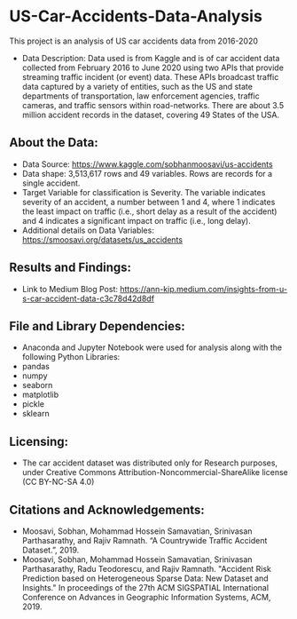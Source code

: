 # US-Car-Accidents-Data-Analysis
This project is an analysis of US car accidents data from 2016-2020
- Data Description: Data used is from Kaggle and is of car accident data collected from February 2016 to June 2020 using two APIs that provide streaming traffic incident (or event) data. These APIs broadcast traffic data captured by a variety of entities, such as the US and state departments of transportation, law enforcement agencies, traffic cameras, and traffic sensors within road-networks. There are about 3.5 million accident records in the dataset, covering 49 States of the USA.

## About the Data:
- Data Source: https://www.kaggle.com/sobhanmoosavi/us-accidents
- Data shape: 3,513,617 rows and 49 variables. Rows are records for a single accident.
- Target Variable for classification is Severity. The variable indicates severity of an accident, a number between 1 and 4, where 1 indicates the least impact on traffic (i.e., short delay as a result of the accident) and 4 indicates a significant impact on traffic (i.e., long delay).
- Additional details on Data Variables: https://smoosavi.org/datasets/us_accidents 

## Results and Findings: 
- Link to Medium Blog Post: https://ann-kip.medium.com/insights-from-u-s-car-accident-data-c3c78d42d8df

## File and Library Dependencies:
- Anaconda and Jupyter Notebook were used for analysis along with the following Python Libraries:
- pandas
- numpy
- seaborn
- matplotlib
- pickle
- sklearn

## Licensing:
- The car accident dataset was distributed only for Research purposes, under Creative Commons Attribution-Noncommercial-ShareAlike license (CC BY-NC-SA 4.0) 

## Citations and Acknowledgements:
- Moosavi, Sobhan, Mohammad Hossein Samavatian, Srinivasan Parthasarathy, and Rajiv Ramnath. “A Countrywide Traffic Accident Dataset.”, 2019.
- Moosavi, Sobhan, Mohammad Hossein Samavatian, Srinivasan Parthasarathy, Radu Teodorescu, and Rajiv Ramnath. "Accident Risk Prediction based on Heterogeneous Sparse Data: New Dataset and Insights." In proceedings of the 27th ACM SIGSPATIAL International Conference on Advances in Geographic Information Systems, ACM, 2019.


